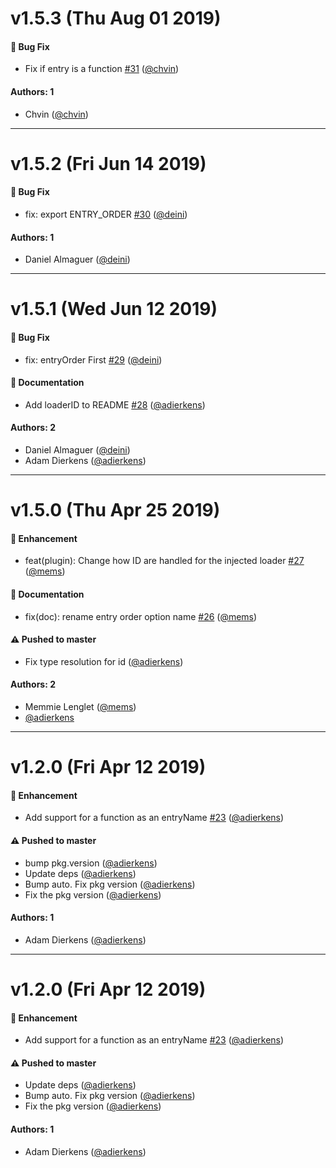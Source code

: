 # v1.5.3 (Thu Aug 01 2019)

#### 🐛  Bug Fix

- Fix if entry is a function [#31](https://github.com/adierkens/webpack-inject-plugin/pull/31) ([@chvin](https://github.com/chvin))

#### Authors: 1

- Chvin ([@chvin](https://github.com/chvin))

---

# v1.5.2 (Fri Jun 14 2019)

#### 🐛  Bug Fix

- fix: export ENTRY_ORDER [#30](https://github.com/adierkens/webpack-inject-plugin/pull/30) ([@deini](https://github.com/deini))

#### Authors: 1

- Daniel Almaguer ([@deini](https://github.com/deini))

---

# v1.5.1 (Wed Jun 12 2019)

#### 🐛  Bug Fix

- fix: entryOrder First [#29](https://github.com/adierkens/webpack-inject-plugin/pull/29) ([@deini](https://github.com/deini))

#### 📝  Documentation

- Add loaderID to README [#28](https://github.com/adierkens/webpack-inject-plugin/pull/28) ([@adierkens](https://github.com/adierkens))

#### Authors: 2

- Daniel Almaguer ([@deini](https://github.com/deini))
- Adam Dierkens ([@adierkens](https://github.com/adierkens))

---

# v1.5.0 (Thu Apr 25 2019)

#### 🚀  Enhancement

- feat(plugin): Change how ID are handled for the injected loader [#27](https://github.com/adierkens/webpack-inject-plugin/pull/27) ([@mems](https://github.com/mems))

#### 📝  Documentation

- fix(doc): rename entry order option name [#26](https://github.com/adierkens/webpack-inject-plugin/pull/26) ([@mems](https://github.com/mems))

#### ⚠️  Pushed to master

- Fix type resolution for id  ([@adierkens](https://github.com/adierkens))

#### Authors: 2

- Memmie Lenglet ([@mems](https://github.com/mems))
- [@adierkens](https://github.com/adierkens)

---

# v1.2.0 (Fri Apr 12 2019)

#### 🚀  Enhancement

- Add support for a function as an entryName [#23](https://github.com/adierkens/webpack-inject-plugin/pull/23) ([@adierkens](https://github.com/adierkens))

#### ⚠️  Pushed to master

- bump pkg.version  ([@adierkens](https://github.com/adierkens))
- Update deps  ([@adierkens](https://github.com/adierkens))
- Bump auto. Fix pkg version  ([@adierkens](https://github.com/adierkens))
- Fix the pkg version  ([@adierkens](https://github.com/adierkens))

#### Authors: 1

- Adam Dierkens ([@adierkens](https://github.com/adierkens))

---

# v1.2.0 (Fri Apr 12 2019)

#### 🚀  Enhancement

- Add support for a function as an entryName [#23](https://github.com/adierkens/webpack-inject-plugin/pull/23) ([@adierkens](https://github.com/adierkens))

#### ⚠️  Pushed to master

- Update deps  ([@adierkens](https://github.com/adierkens))
- Bump auto. Fix pkg version  ([@adierkens](https://github.com/adierkens))
- Fix the pkg version  ([@adierkens](https://github.com/adierkens))

#### Authors: 1

- Adam Dierkens ([@adierkens](https://github.com/adierkens))